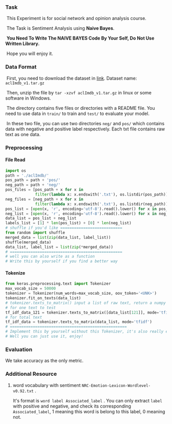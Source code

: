 ### Task

​	This Experiment is for social network and opinion analysis course.

​	The Task is Sentiment Analysis using **Naive Bayes**.

​	**You Need To Write The NAIVE BAYES Code By Your Self, Do Not Use Written Library.**

​	Hope you will enjoy it.

### Data Format

​	First, you need to download the dataset in [link](https://share.weiyun.com/5yBGMQq-g). Dataset name: `aclImdb_v1.tar.gz`

​	Then,  unzip the file by `tar -xzvf aclImdb_v1.tar.gz` in linux or some software in Windows.

​	The directory contains five files or directories with a README file. You need to use data in `train/` to train and `test/` to evaluate your model.

​	In these two file, you can use two directories `neg/` and `pos/` which contains data with negative and positive label respectively. Each txt file contains raw text as one data.

### Preprocessing

#### File Read 

```python
import os
path = './aclImdb/'
pos_path = path + 'pos/'
neg_path = path + 'neg/'
pos_files = [pos_path + x for x in 
			 filter(lambda x: x.endswith('.txt'), os.listdir(pos_path))]
neg_files = [neg_path + x for x in 
			 filter(lambda x: x.endswith('.txt'), os.listdir(neg_path))]
pos_list = [open(x, 'r', encoding='utf-8').read().lower() for x in pos_files]
neg_list = [open(x, 'r', encoding='utf-8').read().lower() for x in neg_files]
data_list = pos_list + neg_list
labels_list = [1] * len(pos_list) + [0] * len(neg_list)
# shuffle if you'd like ===========================
from random import shuffle
merged_data = list(zip(data_list, label_list))
shuffle(merged_data)
data_list, label_list = list(zip(*merged_data))
# =================================================
# well you can also write as a function
# Write this by yourself if you find a better way
```

#### Tokenize

```python
from keras.preprocessing.text import Tokenizer
max_vocab_size = 50000
tokenizer = Tokenizer(num_words=max_vocab_size, oov_token='<UNK>')
tokenizer.fit_on_texts(data_list)
# tokenizer.texts_to_matrix() input a list of raw text, return a numpy matrix
# for one text to test
tf_idf_data_121 = tokenizer.texts_to_matrix([data_list[121]], mode='tfidf') 
# for total text
tf_idf_data = tokenizer.texts_to_matrix(data_list, mode='tfidf')
# ===================================================
# Implement this by yourself without this Tokenizer, it's also really easy. ^_^
# Well you can just use it, enjoy!
```

### Evaluation

We take accuracy as the only metric. 



### Additional Resource

1. word vocabulary with sentiment  `NRC-Emotion-Lexicon-Wordlevel-v0.92.txt` . 

   It's format is `word label Associated_label` . You can only extract `label` with positive and negative, and check its corresponding `Associated_label`,  1 meaning this word is belong to this label, 0 meaning not.





